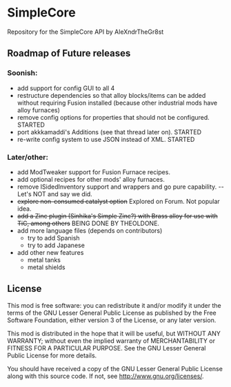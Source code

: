 SimpleCore
==========

Repository for the SimpleCore API by AleXndrTheGr8st


Roadmap of Future releases
--------------------------

### Soonish:

- add support for config GUI to all 4
- restructure dependencies so that alloy blocks/items can be added without
requiring Fusion installed (because other industrial mods have alloy furnaces)
- remove config options for properties that should not be configured. STARTED 
- port akkkamaddi's Additions (see that thread later on). STARTED
- re-write config system to use JSON instead of XML. STARTED

### Later/other:

- add ModTweaker support for Fusion Furnace recipes.
- add optional recipes for other mods' alloy furnaces.
- remove ISidedInventory support and wrappers and go pure capability. -- Let's NOT and say we did.
- ~~explore non-consumed catalyst option~~ Explored on Forum. Not popular idea.
- ~~add a Zinc plugin (Sinhika's Simple Zinc?) with Brass alloy for use with
TiC, among others~~ BEING DONE BY THEOLDONE.
- add more language files (depends on contributors)
  + try to add Spanish
  + try to add Japanese
- add other new features
  + metal tanks
  + metal shields

License
-------

This mod is free software: you can redistribute it and/or modify it under the
terms of the GNU Lesser General Public License as published by the Free
Software Foundation, either version 3 of the License, or any later version.

This mod is distributed in the hope that it will be useful, but WITHOUT ANY
WARRANTY; without even the implied warranty of MERCHANTABILITY or FITNESS FOR A
PARTICULAR PURPOSE.  See the GNU Lesser General Public License for more
details.

You should have received a copy of the GNU Lesser General Public License along
with this source code.  If not, see <http://www.gnu.org/licenses/>.
